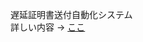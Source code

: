 遅延証明書送付自動化システム </br>
詳しい内容 ->   <a href="https://www.notion.so/120dc1e6ffd780629c3ffb6aa3cb38cc?v=120dc1e6ffd78021a4d3000ca5cba592" target="blank">ここ</a>
